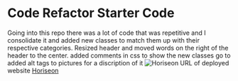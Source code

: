 # Code Refactor Starter Code
Going into this repo there was a lot of code that was repetitive and I consolidate it and added new classes to match them up with their respective categories.
Resized header and moved words on the right of the header to the center.
added comments in css to show the new classes go to
added alt tags to pictures for a discription of it
![Horiseon](/Pictures/horiseon.png)
URL of deployed website [Horiseon](https://juanhernandez96.github.io/Challenge-1)
